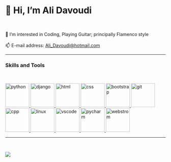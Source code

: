 <!---
Ali-Davoudi/Ali-Davoudi is a ✨ special ✨ repository because its `README.md` (this file) appears on your GitHub profile.
You can click the Preview link to take a look at your changes.
--->

<!DOCTYPE html>
<html>
<head>
	<meta charset="utf-8">
</head>
<body>
	<h1>👋 Hi, I’m Ali Davoudi</h1>
	<br>
   <p>
   		 👀 I’m interested in Coding, Playing Guitar; principally Flamenco style
	<br>
       <br>
	   📫 E-mail address: <a href="mailto:ali_davoudi@hotmail.com">Ali_Davoudi@hotmail.com</a>
   </p>
	<hr>
	<h3> Skills and Tools</h3>
	<br>
	<p>	
		<a href="https://www.python.org/">	
          	 <img src="https://cdn.jsdelivr.net/gh/devicons/devicon/icons/python/python-original-wordmark.svg" height="75" width="75" alt="python">
		</a>
		<a href="https://www.djangoproject.com/">         
           	 <img src="https://www.djangoproject.com/m/img/logos/django-logo-negative.svg" height="75" width="75" alt="django">
		</a>		
		<a href="https://www.w3schools.com/html/">
            	 <img src="https://cdn.jsdelivr.net/gh/devicons/devicon/icons/html5/html5-original-wordmark.svg" height="75" width="75" alt="html">
		</a>
		<a href="https://www.w3schools.com/css/">
            	 <img src="https://cdn.jsdelivr.net/gh/devicons/devicon/icons/css3/css3-original-wordmark.svg" height="75" width="75" alt="css">
		</a>
		<a href="https://getbootstrap.com/"> 
         	 <img src="https://cdn.jsdelivr.net/gh/devicons/devicon/icons/bootstrap/bootstrap-original.svg" height="75" width="75" alt="bootstrap">
		</a>
		<a href="https://git-scm.com/"> 
         	 <img src="https://cdn.jsdelivr.net/gh/devicons/devicon/icons/git/git-original.svg" height="75" width="75" alt="git">
		</a>
		<a href="https://www.w3schools.com/CPP/default.asp"> 
         	 <img src="https://upload.wikimedia.org/wikipedia/commons/thumb/1/18/ISO_C%2B%2B_Logo.svg/1200px-ISO_C%2B%2B_Logo.svg.png" height="75" width="75" alt="cpp">
		</a>
		<a href="https://www.linux.org/"> 
         	 <img src="https://cdn.jsdelivr.net/gh/devicons/devicon/icons/linux/linux-original.svg" height="75" width="75" alt="linux">
		</a>
		<a href="https://code.visualstudio.com/"> 
         	 <img src="https://cdn.jsdelivr.net/gh/devicons/devicon/icons/vscode/vscode-original.svg" height="75" width="75" alt="vscode">
		</a>
		<a href="https://www.jetbrains.com/pycharm/"> 
         	 <img src="https://upload.wikimedia.org/wikipedia/commons/thumb/1/1d/PyCharm_Icon.svg/2048px-PyCharm_Icon.svg.png" height="75" width="75" alt="pycharm">
		</a>
		<a href="https://www.jetbrains.com/webstorm/"> 
         	 <img src="https://upload.wikimedia.org/wikipedia/commons/thumb/c/c0/WebStorm_Icon.svg/1200px-WebStorm_Icon.svg.png" height="75" width="75" alt="webstrom">
		</a>
		<hr>
	<br>

</body>
</html>


<!-- ![](https://github-readme-stats.vercel.app/api/top-langs/?username=Ali-Davoudi-Developer&show_icons=true&theme=radical) -->
![](https://github-readme-stats.vercel.app/api?username=Ali-Davoudi&count_private=true&show_icons=true&theme=radical)
